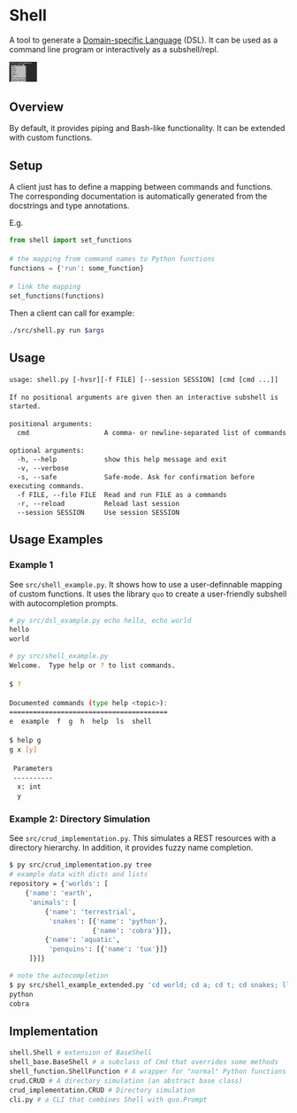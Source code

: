 # Shell

A tool to generate a [Domain-specific Language](https://en.wikipedia.org/wiki/Domain-specific_language) (DSL).  It can be used as a command line program or interactively as a subshell/repl.

<img src="img/shell_dropdown.png" style="max-width: 10%" alt="Example of a shell with a dropdown completion menu">

## Overview

By default, it provides piping and Bash-like functionality. It can be extended with custom functions.

## Setup

A client just has to define a mapping between commands and functions. The corresponding documentation is automatically generated from the docstrings and type annotations.

E.g.

```py
from shell import set_functions

# the mapping from command names to Python functions
functions = {'run': some_function}

# link the mapping
set_functions(functions)
```

Then a client can call for example:

```sh
./src/shell.py run $args 
```

## Usage

```
usage: shell.py [-hvsr][-f FILE] [--session SESSION] [cmd [cmd ...]]

If no positional arguments are given then an interactive subshell is started.

positional arguments:
  cmd                   A comma- or newline-separated list of commands

optional arguments:
  -h, --help            show this help message and exit
  -v, --verbose
  -s, --safe            Safe-mode. Ask for confirmation before executing commands.
  -f FILE, --file FILE  Read and run FILE as a commands
  -r, --reload          Reload last session
  --session SESSION     Use session SESSION
```

## Usage Examples

### Example 1

See `src/shell_example.py`. It shows how to use a user-definnable mapping of custom functions.
It uses the library `quo` to create a user-friendly subshell with autocompletion prompts.

```sh
# py src/dsl_example.py echo hello, echo world
hello
world
```

```sh
# py src/shell_example.py
Welcome.  Type help or ? to list commands.

$ ?

Documented commands (type help <topic>):
========================================
e  example  f  g  h  help  ls  shell

$ help g
g x [y]

 Parameters
 ----------
  x: int
  y
```

### Example 2: Directory Simulation

See `src/crud_implementation.py`. This simulates a REST resources with a directory hierarchy.
In addition, it provides fuzzy name completion.

```sh
$ py src/crud_implementation.py tree
# example data with dicts and lists
repository = {'worlds': [
    {'name': 'earth',
     'animals': [
         {'name': 'terrestrial',
          'snakes': [{'name': 'python'},
                     {'name': 'cobra'}]},
         {'name': 'aquatic',
          'penquins': [{'name': 'tux'}]}
     ]}]}
```

```sh
# note the autocompletion
$ py src/shell_example_extended.py 'cd world; cd a; cd t; cd snakes; ll'
python
cobra
```

## Implementation

```sh
shell.Shell # extension of BaseShell
shell_base.BaseShell # a subclass of Cmd that overrides some methods
shell_function.ShellFunction # A wrapper for "normal" Python functions that includes error handling.
crud.CRUD # A directory simulation (an abstract base class)
crud_implementation.CRUD # Directory simulation
cli.py # a CLI that combines Shell with quo.Prompt
```
